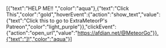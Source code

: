[{"text":"HELP ME!! ","color":"aqua"},{"text":"Click This","color":"gold","hoverEvent":{"action":"show_text","value":{"text":"Click this to go to ExtraMeteorP's Patreon","color":"light_purple"}},"clickEvent":{"action":"open_url","value":"https://afdian.net/@MeteorGo"}},{"text":"]!","color":"aqua"}]
